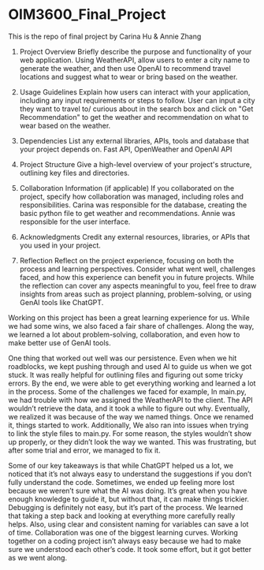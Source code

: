# OIM3600_Final_Project
 This is the repo of final project by Carina Hu & Annie Zhang


1. Project Overview
Briefly describe the purpose and functionality of your web application.
Using WeatherAPI, allow users to enter a city name to generate the weather, and then use OpenAI to recommend travel locations and suggest what to wear or bring based on the weather.

2. Usage Guidelines
Explain how users can interact with your application, including any input requirements or steps to follow.
User can input a city they want to travel to/ curious about in the search box and click on "Get Recommendation" to get the weather and recommendation on what to wear based on the weather.

3. Dependencies
List any external libraries, APIs, tools and database that your project depends on.
Fast API, OpenWeather and OpenAI API

4. Project Structure
Give a high-level overview of your project's structure, outlining key files and directories.


5. Collaboration Information (if applicable)
If you collaborated on the project, specify how collaboration was managed, including roles and responsibilities.
Carina was responsible for the database, creating the basic python file to get weather and recommendations.
Annie was responsible for the user interface.

6. Acknowledgments
Credit any external resources, libraries, or APIs that you used in your project.

7. Reflection
Reflect on the project experience, focusing on both the process and learning perspectives. Consider what went well, challenges faced, and how this experience can benefit you in future projects. While the reflection can cover any aspects meaningful to you, feel free to draw insights from areas such as project planning, problem-solving, or using GenAI tools like ChatGPT.

Working on this project has been a great learning experience for us. While we had some wins, we also faced a fair share of challenges. Along the way, we learned a lot about problem-solving, collaboration, and even how to make better use of GenAI tools.

One thing that worked out well was our persistence. Even when we hit roadblocks, we kept pushing through and used AI to guide us when we got stuck. It was really helpful for outlining files and figuring out some tricky errors. By the end, we were able to get everything working and learned a lot in the process. Some of the challenges we faced for example, In main.py, we had trouble with how we assigned the WeatherAPI to the client. The API wouldn’t retrieve the data, and it took a while to figure out why. Eventually, we realized it was because of the way we named things. Once we renamed it, things started to work. Additionally, We also ran into issues when trying to link the style files to main.py. For some reason, the styles wouldn’t show up properly, or they didn’t look the way we wanted. This was frustrating, but after some trial and error, we managed to fix it. 

Some of our key takeaways is that while ChatGPT helped us a lot, we noticed that it’s not always easy to understand the suggestions if you don’t fully understand the code. Sometimes, we ended up feeling more lost because we weren’t sure what the AI was doing. It’s great when you have enough knowledge to guide it, but without that, it can make things trickier. Debugging is definitely not easy, but it’s part of the process. We learned that taking a step back and looking at everything more carefully really helps. Also, using clear and consistent naming for variables can save a lot of time. Collaboration was one of the biggest learning curves. Working together on a coding project isn’t always easy because we had to make sure we understood each other’s code. It took some effort, but it got better as we went along.